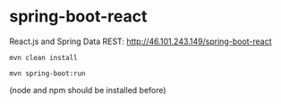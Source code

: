 # spring-boot-react
React.js and Spring Data REST: http://46.101.243.149/spring-boot-react

```
mvn clean install
```
```
mvn spring-boot:run
```

(node and npm should be installed before)
